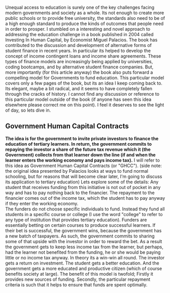 Unequal access to education is surely one of the key challenges facing modern governments and society as a whole. Its not enough to create more public schools or to provide free university, the standards also need to be of a high enough standard to produce the kinds of outcomes that people need in order to prosper. 
I stumbled on a interesting and novel approach to addressing the education challenge in a book published in 2004 called Investing In Human Capital, by Economist Miguel Palacios. The book has contributed to the discussion and development of alternative forms of student finance in recent years. In particular its helped to develop the concept of income contingent loans and income share agreements. These types of finance models are increasingly being applied by universities, coding bootcamps, and by alternative student finance companies. 
But, more importantly (for this article anyway) the book also puts forward a compelling model for Governments to fund education. This particular model covers only a few pages of the book, but its an idea I keep coming back to. Its elegant, maybe a bit radical, and it seems to have completely fallen through the cracks of history. I cannot find any discussion or reference to this particular model outside of the book (if anyone has seen this idea elsewhere please correct me on this point). I feel it deserves to see the light of day, so lets dive in. 
## Government Human Capital Contracts
**The idea is for the government to invite private investors to finance the education of tertiary learners. In return, the government commits to repaying the investor a share of the future tax revenue which it (the Government) collects from that learner down the line (if and when the learner enters the working economy and pays income tax).** 
I will refer to this idea as Government Human Capital Contracts (or "GHCC").
(side note: the original idea presented by Palacios looks at ways to fund normal schooling, but for reasons that will become clear later, I'm going to discuss its application to tertiary education) 
Lets explore some of the details:
Any student that receives funding from this initiative is not out of pocket in any way and has to pay nothing back to the financier. The repayment to the financier comes out of the income tax, which the student has to pay anyway if they enter the working economy.  
The funders do not choose specific individuals to fund. Instead they fund all students in a specific course or college (I use the word "college" to refer to any type of institution that provides tertiary education). Funders are essentially betting on certain courses to produce successful learners. If their bet is successful, the government wins, because the government has a new batch of taxpayers. As such, the government commits to sharing some of that upside with the investor in order to reward the bet.
As a result the government gets to keep less income tax from the learner, but perhaps, had the learner not benefited from the funding, he or she would be paying little or no income tax anyway.
In theory its a win-win all round. The investor gets a return on investment. The student gets a better education. And the government gets a more educated and productive citizen (which of course benefits society at large).
The benefit of this model is twofold; Firstly it provides new sources of funding. Secondly, the particular repayment criteria is such that it helps to ensure that funds are spent optimally. 
